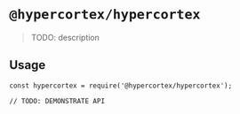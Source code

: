 # `@hypercortex/hypercortex`

> TODO: description

## Usage

```
const hypercortex = require('@hypercortex/hypercortex');

// TODO: DEMONSTRATE API
```
